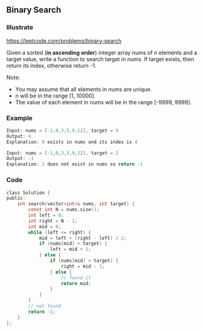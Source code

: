 ## Binary Search
### Illustrate
<https://leetcode.com/problems/binary-search>

Given a sorted (**in ascending order**) integer array nums of n elements and a target value, write a function to search target in nums. If target exists, then return its index, otherwise return -1.

Note:

* You may assume that all elements in nums are unique.
* n will be in the range [1, 10000].
* The value of each element in nums will be in the range [-9999, 9999].

### Example
```c
Input: nums = [-1,0,3,5,9,12], target = 9
Output: 4
Explanation: 9 exists in nums and its index is 4

Input: nums = [-1,0,3,5,9,12], target = 2
Output: -1
Explanation: 2 does not exist in nums so return -1
```


### Code
```c
class Solution {
public:
    int search(vector<int>& nums, int target) {
        const int N = nums.size();
        int left = 0;
        int right = N - 1;
        int mid = 0;
        while (left <= right) {
            mid = left + (right - left) / 2;
            if (nums[mid] < target) {
                left = mid + 1;
            } else {
                if (nums[mid] > target) {
                    right = mid - 1;
                } else {
                    // found it
                    return mid;
                }
            }
        }
        // not found
        return -1;
    }
};
```
